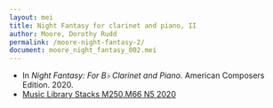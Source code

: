 ```yaml
---
layout: mei
title: Night Fantasy for clarinet and piano, II
author: Moore, Dorothy Rudd
permalink: /moore-night-fantasy-2/
document: moore_night_fantasy_002.mei
---
```


- In *Night Fantasy: For B♭ Clarinet and Piano.* American Composers Edition. 2020.
- <a href="https://tufts-primo.hosted.exlibrisgroup.com/permalink/f/bnf7qa/01TUN_ALMA21285436670003851" target="_blank">Music Library Stacks M250.M66 N5 2020</a>
